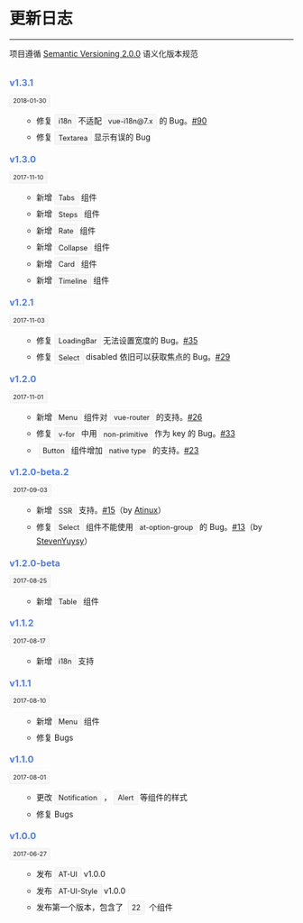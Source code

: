 
# 更新日志

----

项目遵循 [Semantic Versioning 2.0.0](http://semver.org/lang/zh-CN/) 语义化版本规范

<div class="row changelog">
  <div>
    <div>
      <p class="head">v1.3.1</p>
      <p class="time"><span>2018-01-30</span></p>
      <ul class="content">
        <li>修复<span>i18n</span>不适配<span>vue-i18n@7.x</span>的 Bug。<a href="https://github.com/AT-UI/at-ui/issues/90">#90</a></li>
        <li>修复<span>Textarea</span>显示有误的 Bug</li>
      </ul>
    </div>
    <div color="red">
      <i slot="dot" class="icon icon-award"></i>
      <p class="head">v1.3.0</p>
      <p class="time"><span>2017-11-10</span></p>
      <ul class="content">
        <li>新增<span>Tabs</span>组件</li>
        <li>新增<span>Steps</span>组件</li>
        <li>新增<span>Rate</span>组件</li>
        <li>新增<span>Collapse</span>组件</li>
        <li>新增<span>Card</span>组件</li>
        <li>新增<span>Timeline</span>组件</li>
      </ul>
    </div>
    <div>
      <p class="head">v1.2.1</p>
      <p class="time"><span>2017-11-03</span></p>
      <ul class="content">
        <li>修复<span>LoadingBar</span>无法设置宽度的 Bug。<a href="https://github.com/AT-UI/at-ui/issues/35">#35</a></li>
        <li>修复<span>Select</span>disabled 依旧可以获取焦点的 Bug。<a href="https://github.com/AT-UI/at-ui/issues/29">#29</a></li>
      </ul>
    </div>
    <div color="red">
      <i slot="dot" class="icon icon-award"></i>
      <p class="head">v1.2.0</p>
      <p class="time"><span>2017-11-01</span></p>
      <ul class="content">
        <li>新增<span>Menu</span>组件对<span>vue-router</span>的支持。<a href="https://github.com/AT-UI/at-ui/issues/26">#26</a></li>
        <li>修复<span>v-for</span>中用<span>non-primitive</span>作为 key 的 Bug。<a href="https://github.com/AT-UI/at-ui/issues/33">#33</a></li>
        <li><span>Button</span>组件增加<span>native type</span>的支持。<a href="https://github.com/AT-UI/at-ui/issues/23">#23</a></li>
      </ul>
    </div>
    <div>
      <p class="head">v1.2.0-beta.2</p>
      <p class="time"><span>2017-09-03</span></p>
      <ul class="content">
        <li>新增<span>SSR</span>支持。<a href="https://github.com/AT-UI/at-ui/issues/15">#15</a>（by <a href="https://github.com/Atinux">Atinux</a>）</li>
        <li>修复<span>Select</span>组件不能使用<span>at-option-group</span>的 Bug。<a href="https://github.com/AT-UI/at-ui/issues/13">#13</a>（by <a href="https://github.com/StevenYuysy">StevenYuysy</a>）</li>
      </ul>
    </div>
    <div>
      <p class="head">v1.2.0-beta</p>
      <p class="time"><span>2017-08-25</span></p>
      <ul class="content">
        <li>新增<span>Table</span>组件</li>
      </ul>
    </div>
    <div>
      <p class="head">v1.1.2</p>
      <p class="time"><span>2017-08-17</span></p>
      <ul class="content">
        <li>新增<span>i18n</span>支持</li>
      </ul>
    </div>
    <div>
      <p class="head">v1.1.1</p>
      <p class="time"><span>2017-08-10</span></p>
      <ul class="content">
        <li>新增<span>Menu</span>组件</li>
        <li>修复 Bugs</li>
      </ul>
    </div>
    <div color="red">
      <i slot="dot" class="icon icon-award"></i>
      <p class="head">v1.1.0</p>
      <p class="time"><span>2017-08-01</span></p>
      <ul class="content">
        <li>更改<span>Notification</span>，<span>Alert</span>等组件的样式</li>
        <li>修复 Bugs</li>
      </ul>
    </div>
    <div color="red">
      <i slot="dot" class="icon icon-award"></i>
      <p class="head">v1.0.0</p>
      <p class="time"><span>2017-06-27</span></p>
      <ul class="content">
        <li>发布<span>AT-UI</span>v1.0.0</li>
        <li>发布<span>AT-UI-Style</span>v1.0.0</li>
        <li>发布第一个版本，包含了 <span>22</span> 个组件</li>
      </ul>
    </div>
  </div>
</div>

<style lang="stylus" scoped>
.changelog {
  margin: 32px 0;

  span {
    padding: .3em .5em;
    margin: 0 4px;
    font-size: .9em;
    vertical-align: middle;
    border: 1px solid #ECECEC;
    border-radius: 2px;
    background-color: #F7F7F7;
  }
  .head {
    margin-bottom: 16px;
    color: #4F7DE2;
    font-size: 16px;
    font-weight: bold;
  }
  .time {
    margin: 16px 0;
    font-size: 12px;

    span {
      margin: 0;
    }
  }
  .content {
    li {
      margin: 4px 0;
      margin-left: 24px;
      list-style-type: circle;
      font-size: 14px;
      line-height: 1.8;
    }
  }
}
</style>
